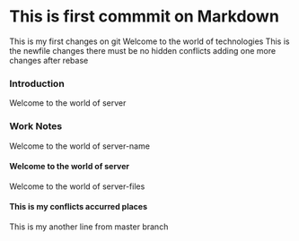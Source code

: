 # This is first commmit on Markdown
This is my first changes on git 
Welcome to the world of technologies 
This is the newfile changes there must be no hidden conflicts 
adding one more changes after rebase
### Introduction 

Welcome to the world of server

### Work Notes 

Welcome to the world of server-name 

#### Welcome to the world of server 

Welcome to the world of server-files 
#### This is my conflicts accurred places 

This is my another line from master branch

